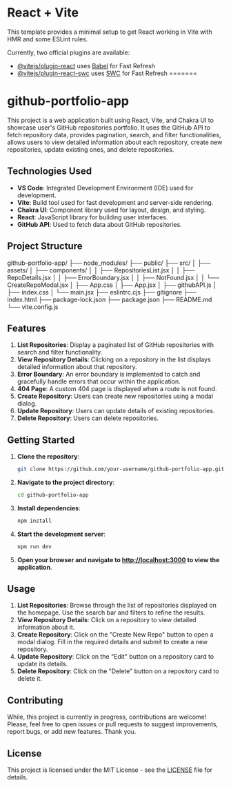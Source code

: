 # React + Vite

This template provides a minimal setup to get React working in Vite with HMR and some ESLint rules.

Currently, two official plugins are available:

- [@vitejs/plugin-react](https://github.com/vitejs/vite-plugin-react/blob/main/packages/plugin-react/README.md) uses [Babel](https://babeljs.io/) for Fast Refresh
- [@vitejs/plugin-react-swc](https://github.com/vitejs/vite-plugin-react-swc) uses [SWC](https://swc.rs/) for Fast Refresh
=======

# github-portfolio-app

This project is a web application built using React, Vite, and Chakra UI to showcase user's GitHub repositories portfolio. It uses the GitHub API to fetch repository data, provides pagination, search, and filter functionalities, allows users to view detailed information about each repository, create new repositories, update existing ones, and delete repositories.

## Technologies Used

- **VS Code**: Integrated Development Environment (IDE) used for development.
- **Vite**: Build tool used for fast development and server-side rendering.
- **Chakra UI**: Component library used for layout, design, and styling.
- **React**: JavaScript library for building user interfaces.
- **GitHub API**: Used to fetch data about GitHub repositories.

## Project Structure

github-portfolio-app/
├── node_modules/
├── public/
├── src/
│   ├── assets/
│   ├── components/
│   │   ├── RepositoriesList.jsx
│   │   ├── RepoDetails.jsx
│   │   ├── ErrorBoundary.jsx
│   │   ├── NotFound.jsx
│   │   └── CreateRepoModal.jsx
│   ├── App.css
│   ├── App.jsx
│   ├── githubAPI.js
│   ├── index.css
│   └── main.jsx
├── eslintrc.cjs
├── gitignore
├── index.html
├── package-lock.json
├── package.json
├── README.md
└── vite.config.js


## Features

1. **List Repositories**: Display a paginated list of GitHub repositories with search and filter functionality.
2. **View Repository Details**: Clicking on a repository in the list displays detailed information about that repository.
3. **Error Boundary**: An error boundary is implemented to catch and gracefully handle errors that occur within the application.
4. **404 Page**: A custom 404 page is displayed when a route is not found.
5. **Create Repository**: Users can create new repositories using a modal dialog.
6. **Update Repository**: Users can update details of existing repositories.
7. **Delete Repository**: Users can delete repositories.

## Getting Started

1. **Clone the repository**:

    ```bash
    git clone https://github.com/your-username/github-portfolio-app.git
    ```

2. **Navigate to the project directory**:

    ```bash
    cd github-portfolio-app
    ```

3. **Install dependencies**:

    ```bash
    npm install
    ```

4. **Start the development server**:

    ```bash
    npm run dev
    ```

5. **Open your browser and navigate to [http://localhost:3000](http://localhost:3000) to view the application**.

## Usage

1. **List Repositories**: Browse through the list of repositories displayed on the homepage. Use the search bar and filters to refine the results.
2. **View Repository Details**: Click on a repository to view detailed information about it.
3. **Create Repository**: Click on the "Create New Repo" button to open a modal dialog. Fill in the required details and submit to create a new repository.
4. **Update Repository**: Click on the "Edit" button on a repository card to update its details.
5. **Delete Repository**: Click on the "Delete" button on a repository card to delete it.

## Contributing

While, this project is currently in progress, contributions are welcome! 
Please, feel free to open issues or pull requests to suggest improvements, report bugs, or add new features.
Thank you.

## License

This project is licensed under the MIT License - see the [LICENSE](LICENSE) file for details.
